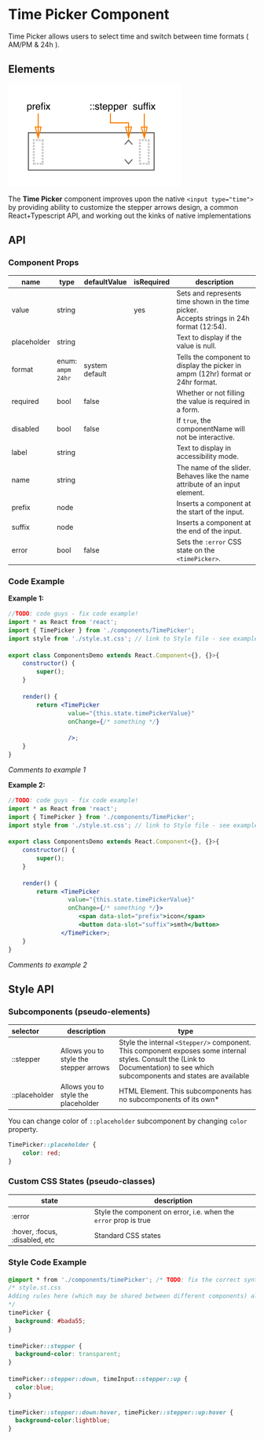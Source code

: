 # Time Picker Component

Time Picker allows users to select time and switch between time formats ( AM/PM & 24h ).



## Elements

![elements](./assets/elements.png)

The **Time Picker** component improves upon the native `<input type="time">` by providing ability to customize the stepper arrows design, a common React+Typescript API, and working out the kinks of native implementations



## API

### Component Props

| name        | type                            | defaultValue   | isRequired | description                              |
| ----------- | ------------------------------- | -------------- | ---------- | ---------------------------------------- |
| value       | string                          |                | yes        | Sets and represents time shown in the time picker. <br> Accepts strings in 24h format (12:54). |
| placeholder | string                          |                |            | Text to display if the value is null.    |
| format      | enum:<br>    `ampm` <br> `24hr` | system default |            | Tells the component to display the picker in ampm (12hr) format or 24hr format. |
| required    | bool                            | false          |            | Whether or not filling the value is required in a form. |
| disabled    | bool                            | false          |            | If `true`, the componentName will not be interactive. |
| label       | string                          |                |            | Text to display in accessibility mode.   |
| name        | string                          |                |            | The name of the slider. Behaves like the name attribute of an input element. |
| prefix      | node                            |                |            | Inserts a component at the start of the input. |
| suffix      | node                            |                |            | Inserts a component at the end of the input. |
| error       | bool                            | false          |            | Sets the `:error` CSS state on the `<timePicker>`. |



### Code Example

**Example 1:**

```jsx
//TODO: code guys - fix code example!
import * as React from 'react';
import { TimePicker } from './components/TimePicker';
import style from './style.st.css'; // link to Style file - see examples of style files below

export class ComponentsDemo extends React.Component<{}, {}>{
    constructor() {
        super();
    }

    render() {
        return <TimePicker
        		 value="{this.state.timePickerValue}"
                 onChange={/* something */}

                 />;
    }
}
```

*Comments to example 1*

**Example 2:**

```jsx
//TODO: code guys - fix code example!
import * as React from 'react';
import { TimePicker } from './components/TimePicker';
import style from './style.st.css'; // link to Style file - see examples of style files below

export class ComponentsDemo extends React.Component<{}, {}>{
    constructor() {
        super();
    }

    render() {
        return <TimePicker
        		 value="{this.state.timePickerValue}"
                 onChange={/* something */}>
    				<span data-slot="prefix">icon</span>
        			<button data-slot="suffix">smth</button>
               </TimePicker>;
    }
}
```

*Comments to example 2*



## Style API

### Subcomponents (pseudo-elements)

| selector      | description                            | type                                     |
| :------------ | -------------------------------------- | ---------------------------------------- |
| ::stepper     | Allows you to style the stepper arrows | Style the internal `<Stepper/>` component. This component exposes some internal styles. Consult the (Link to Documentation) to see which subcomponents and states are available |
| ::placeholder | Allows you to style the placeholder    | HTML Element. This subcomponents has no subcomponents of its own* |

You can change color of `::placeholder` subcomponent by changing `color` property.

```css
TimePicker::placeholder {
	color: red;
}
```


### Custom CSS States (pseudo-classes)

| state                          | description                              |
| ------------------------------ | ---------------------------------------- |
| :error                         | Style the component on error, i.e. when the `error` prop is true |
| :hover, :focus, :disabled, etc | Standard CSS states                      |



### Style Code Example

```css
@import * from './components/timePicker'; /* TODO: fix the correct syntax */
/* style.st.css
Adding rules here (which may be shared between different components) allows us to override specific parts; or even change the whole theme
*/
timePicker {
  background: #bada55;
}

timePicker::stepper {
  background-color: transparent;
}

timePicker::stepper::down, timeInput::stepper::up {
  color:blue;
}

timePicker::stepper::down:hover, timePicker::stepper::up:hover {
  background-color:lightblue;
}
```
